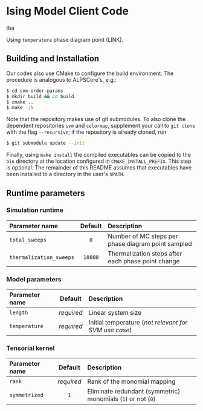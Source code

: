 Ising Model Client Code
=======================

tba

Using `temperature` phase diagram point (LINK).


Building and Installation
-------------------------

Our codes also use CMake to configure the build environment. The procedure is
analogous to ALPSCore's, e.g.:

```bash
$ cd svm-order-params
$ mkdir build && cd build
$ cmake ..
$ make -jN
```

Note that the repository makes use of git submodules. To also clone the
dependent repositories `svm` and `colormap`, supplement your call to `git clone`
with the flag `--recursive`; if the repository is already cloned, run

```bash
$ git submodule update --init
```

Finally, using `make install` the compiled executables can be copied to the
`bin` directory at the location configured in `CMAKE_INSTALL_PREFIX`. This step
is optional. The remainder of this README assumes that executables have been
installed to a directory in the user's `$PATH`.

Runtime parameters
------------------

### Simulation runtime

| Parameter name                                  | Default          | Description                                            |
|:------------------------------------------------|:----------------:|:-------------------------------------------------------|
| `total_sweeps`                                  | `0`              | Number of MC steps per phase diagram point sampled     |
| `thermalization_sweeps`                         | `10000`          | Thermalization steps after each phase point change     |

### Model parameters

| Parameter name                                  | Default          | Description                                            |
|:------------------------------------------------|:----------------:|:-------------------------------------------------------|
| `length`                                        | _required_       | Linear system size                                     |
| `temperature`                                   | _required_       | Initial temperature (_not relevant for SVM use case_)  |

### Tensorial kernel

| Parameter name | Default    | Description                                                                                      |
|:---------------|:----------:|:-------------------------------------------------------------------------------------------------|
| `rank`         | _required_ | Rank of the monomial mapping                                                                     |
| `symmetrized`  | `1`        | Eliminate redundant (symmetric) monomials (`1`) or not (`0`)                                     |
